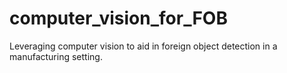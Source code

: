 # computer_vision_for_FOB
Leveraging computer vision to aid in foreign object detection in a manufacturing setting. 
